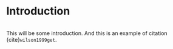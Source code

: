 # Introduction
```{tableofcontents}
```

This will be some introduction. And this is an example of citation {cite}`wilson1999get`.
